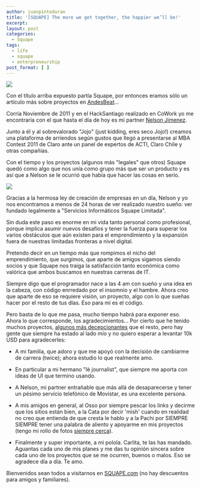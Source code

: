 ```yaml
---
author: juanpintoduran
title: '[SQUAPE] The more we get together, the happier we’ll be!'
excerpt:
layout: post
categories:
  - Squape
tags:
  - life
  - squape
  - enterpreneurship
post_format: [ ]
---
```


[![][1]][1]

Con el título arriba expuesto partía Squape, por entonces eramos sólo un artículo más sobre proyectos en [AndesBeat][6]... 

Corría Noviembre de 2011 y en el HackSantiago realizado en CoWork yo me encontraría con el que hasta el día de hoy es mi partner [Nelson Jimenez][3].

Junto a él y al sobrevalorado "Jojo" (just kidding, eres seco Jojo!) creamos una plataforma de arriendos según gustos que llegó a presentarse al MBA Contest 2011 de Claro ante un panel de expertos de ACTI, Claro Chile y otras compañías.

Con el tiempo y los proyectos (algunos más "legales" que otros) Squape quedó como algo que nos unía como grupo más que ser un producto y es así que a Nelson se le ocurrió que había que hacer las cosas en serio.

[![][5]][5]

Gracias a la hermosa ley de creación de empresas en un día, Nelson y yo nos encontramos a menos de 24 horas de ver realizado nuestro sueño: ver fundado legalmente a "Servicios Informáticos Squape Limitada".

Sin duda este paso es enorme en mi vida tanto personal como profesional, porque implica asumir nuevos desafíos y tener la fuerza para superar los varios obstáculos que aún existen para el emprendimiento y la expansión fuera de nuestras limitadas fronteras a nivel digital.

Pretendo decir en un tiempo más que rompimos el nicho del emprendimiento, que surgimos, que aparte de amigos sigamos siendo socios y que Squape nos traiga la satisfacción tanto económica como valórica que ambos buscamos en nuestras carreras de IT.

Siempre digo que el programador nace a las 4 am con sueño y una idea en la cabeza, con código enrredado por el insomnio y el hambre. Ahora creo que aparte de eso se requiere visión, un proyecto, algo con lo que sueñas hacer por el resto de tus días. Eso para mí es el código.

Pero basta de lo que me pasa, mucho tiempo habrá para exponer eso. Ahora lo que corresponde, los agradecimientos... Por cierto que he tenido muchos proyectos, [algunos más decepcionantes][2] que el resto, pero hay gente que siempre ha estado al lado mío y no quiero esperar a levantar 10k USD para agradecerles:

 - A mi familia, que adoro y que me apoyó con la decisión de cambiarme de carrera (twice); ahora estudio lo que realmente amo.

 - En particular a mi hermano "lè journalist", que siempre me aporta con ideas de UI que termino usando.

 - A Nelson, mi partner entrañable que más allá de desaparecerse y tener un pésimo servicio telefónico de Movistar, es una excelente persona.
 
 - A mis amigos en general, al Osso por siempre pescar los links y decirme que los sitios están bien, a la Cata por decir 'mish' cuando en realidad no creo que entienda de que cresta le hablo y a la Pachi por SIEMPRE SIEMPRE tener una palabra de aliento y apoyarme en mis proyectos (tengo mi rollo de fotos [siempre cerca][4]).
 
 - Finalmente y super importante, a mi polola. Carlita, te las has mandado. Aguantas cada uno de mis planes y me das tu opinión sincera sobre cada uno de los proyectos que se me ocurren, buenos o malos. Eso se agradece día a día. Te amo.

Bienvenidos sean todos a visitarnos en [SQUAPE.com][7] (no hay descuentos para amigos y familiares).

[1]: http://cabargas.com/images/squape2011.jpg
[2]: http://blog.cabargas.com/2013/02/edoome-trabajar-en-un-startup/
[3]: http://monoentrenado.com
[4]: http://cabargas.com/images/pachi.jpeg
[5]: http://cabargas.com/images/squape2013.jpeg
[6]: http://andesbeat.com/2011/12/19/squape-the-more-we-get-together-the-happier-well-be/
[7]: http://www.squape.com